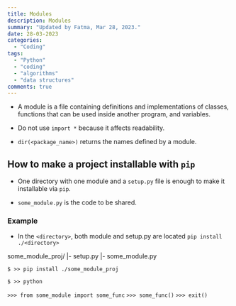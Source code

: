 ```yaml
---
title: Modules
description: Modules
summary: "Updated by Fatma, Mar 28, 2023."
date: 28-03-2023
categories:
  - "Coding"
tags:
  - "Python"
  - "coding"
  - "algorithms"
  - "data structures"
comments: true
---
```

- A module is a file containing definitions and implementations of classes, functions that can be used inside another program, and variables.

- Do not use `import *` because it affects readability.

- `dir(<package_name>)` returns the names defined by a module.

## How to make a project installable with `pip`

- One directory with one module and a `setup.py` file is enough to make it installable via `pip`.

- `some_module.py` is the code to be shared.

### Example

- In the `<directory>`, both module and setup.py are located `pip install ./<directory>`

some_module_proj/
|- setup.py
|- some_module.py

`$ >> pip install ./some_module_proj`

`$ >> python`

`>>> from some_module import some_func`
`>>> some_func()`
`>>> exit()`
